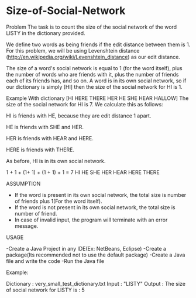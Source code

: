 # Size-of-Social-Network

Problem
The task is to count the size of the social network of the word LISTY in the dictionary provided.

We define two words as being friends if the edit distance between them is 1. For this problem, we will be using Levenshtein distance (http://en.wikipedia.org/wiki/Levenshtein_distance) as our edit distance.

The size of a word's social network is equal to 1 (for the word itself), plus the number of words who are friends with it, plus the number of friends each of its friends has, and so on. A word is in its own social network, so if our dictionary is simply [HI] then the size of the social network for HI is 1.

Example
With dictionary [HI HERE THERE HER HE SHE HEAR HALLOW] The size of the social network for HI is 7. We calculate this as follows:

HI is friends with HE, because they are edit distance 1 apart.

HE is friends with SHE and HER.

HER is friends with HEAR and HERE.

HERE is friends with THERE.

As before, HI is in its own social network.

1 + 1 + (1+ 1) + (1 +  1) +  1    = 7
HI  HE  SHE HER  HEAR HERE   THERE

ASSUMPTION

- If the word is present in its own social network, the total size is number of friends plus 1(For the word itself).
- If the word is not present in its own social network, the total size is number of friend.
- In case of invalid input, the program will terminate with an error message.

USAGE

-Create a Java Project in any IDE(Ex: NetBeans, Eclipse)
-Create a package(Its recommended not to use the default package)
-Create a Java file and write the code
-Run the Java file

Example:

Dictionary : very_small_test_dictionary.txt
Input  : "LISTY"
Output : The size of social network for LISTY is : 5

